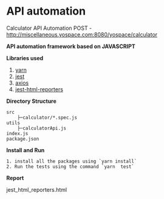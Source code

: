 # API automation
Calculator API Automation 
POST - http://miscellaneous.yospace.com:8080/yospace/calculator

**API automation framework based on JAVASCRIPT**

**Libraries used**

1. [yarn](https://www.npmjs.com/package/yarn)
2. [jest](https://www.npmjs.com/package/jest)
3. [axios](https://www.npmjs.com/package/axios)
4. [jest-html-reporters](https://www.npmjs.com/package/jest-html-reporters)

**Directory Structure**

```
src
    ├─calculator/*.spec.js
utils
    ├─calculatorApi.js
index.js
package.json

```

**Install and Run**

```
1. install all the packages using `yarn install`
2. Run the tests using the command `yarn  test`
```

**Report**

jest_html_reporters.html
